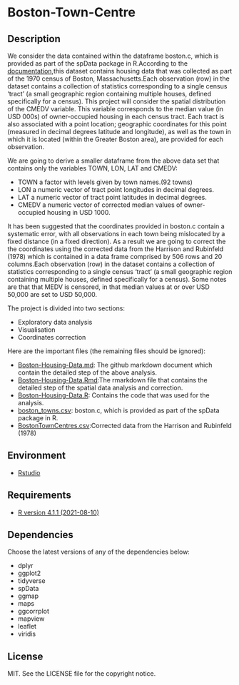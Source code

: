 # Boston-Town-Centre

## Description
We consider the data contained within the dataframe boston.c, which is provided as part of the spData package in R.According to the [documentation](https://search.r-project.org/CRAN/refmans/spData/html/boston.html),this dataset contains housing data that was collected as part of the 1970 census of Boston, Massachusetts.Each observation (row) in the dataset contains a collection of statistics corresponding to a single census ‘tract’ (a small geographic region containing multiple houses, defined specifically for a census).
This project will consider the spatial distribution of the CMEDV variable. This variable corresponds to the median value (in USD 000s) of owner-occupied housing in each census tract. Each tract is also associated with a point location; geographic coordinates for this point (measured in decimal degrees latitude and longitude), as well as the town in which it is located (within the Greater Boston area), are provided for each observation.

We are going to derive a smaller dataframe from the above data set that contains only the variables TOWN, LON, LAT and CMEDV:

* TOWN a factor with levels given by town names.(92 towns)
* LON a numeric vector of tract point longitudes in decimal degrees.
* LAT a numeric vector of tract point latitudes in decimal degrees.
* CMEDV a numeric vector of corrected median values of owner-occupied housing in USD 1000.

It has been suggested that the coordinates provided in boston.c contain a systematic error, with all observations in each town being mislocated by a fixed distance (in a fixed direction). As a result we are going to correct the the coordinates using the corrected data from the Harrison and Rubinfeld (1978) which is contained in a data frame comprised by 506 rows and 20 columns.Each observation (row) in the dataset contains a collection of statistics corresponding to a single census ‘tract’ (a small geographic region containing multiple houses, defined specifically for a census). Some notes are that that MEDV is censored, in that median values at or over USD 50,000 are set to USD 50,000. 

The project is divided into two sections:
* Exploratory data analysis
* Visualisation
* Coordinates correction

Here are the important files (the remaining files should be ignored):

* [Boston-Housing-Data.md](./Boston-Housing-Data.md): The github markdown document which contain the detailed step of the above analysis.
* [Boston-Housing-Data.Rmd](./Boston-Housing-Data.Rmd):The rmarkdown file that contains the detailed step of the spatial data analysis and correction.
* [Boston-Housing-Data.R](./Boston-Housing-Data.R): Contains the code that was used for the analysis.
* [boston_towns.csv](./boston_towns.csv): boston.c, which is provided as part of the spData package in R.
* [BostonTownCentres.csv](./BostonTownCentres.csv):Corrected data from the Harrison and Rubinfeld (1978)

## Environment

* [Rstudio]([https://www.rstudio.com/])

## Requirements

* [R version 4.1.1 (2021-08-10)](https://www.r-project.org/)

## Dependencies

Choose the latest versions of any of the dependencies below:
* dplyr
* ggplot2
* tidyverse
* spData
* ggmap
* maps
* ggcorrplot
* mapview
* leaflet
* viridis

## License

MIT. See the LICENSE file for the copyright notice.
